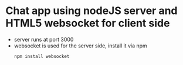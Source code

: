 # Chat app using nodeJS server and HTML5 websocket for client side

* server runs at port 3000
* websocket is used for the server side, install it via npm
    ```
    npm install websocket
    ```


